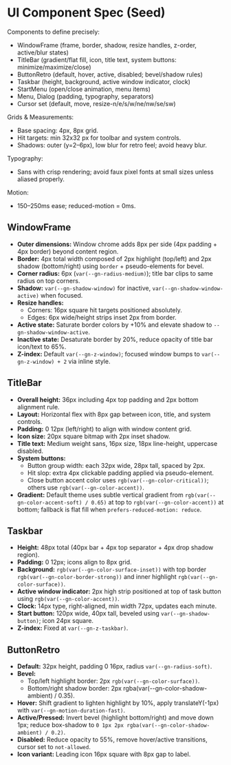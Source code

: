 # UI Component Spec (Seed)

Components to define precisely:
- WindowFrame (frame, border, shadow, resize handles, z-order, active/blur states)
- TitleBar (gradient/flat fill, icon, title text, system buttons: minimize/maximize/close)
- ButtonRetro (default, hover, active, disabled; bevel/shadow rules)
- Taskbar (height, background, active window indicator, clock)
- StartMenu (open/close animation, menu items)
- Menu, Dialog (padding, typography, separators)
- Cursor set (default, move, resize-n/e/s/w/ne/nw/se/sw)

Grids & Measurements:
- Base spacing: 4px, 8px grid.
- Hit targets: min 32x32 px for toolbar and system controls.
- Shadows: outer (y=2–6px), low blur for retro feel; avoid heavy blur.

Typography:
- Sans with crisp rendering; avoid faux pixel fonts at small sizes unless aliased properly.

Motion:
- 150–250ms ease; reduced-motion = 0ms.

## WindowFrame
- **Outer dimensions:** Window chrome adds 8px per side (4px padding + 4px border) beyond content region.
- **Border:** 4px total width composed of 2px highlight (top/left) and 2px shadow (bottom/right) using `border` + pseudo-elements for bevel.
- **Corner radius:** 6px (`var(--gn-radius-medium)`); title bar clips to same radius on top corners.
- **Shadow:** `var(--gn-shadow-window)` for inactive, `var(--gn-shadow-window-active)` when focused.
- **Resize handles:**
  - Corners: 16px square hit targets positioned absolutely.
  - Edges: 6px wide/height strips inset 2px from border.
- **Active state:** Saturate border colors by +10% and elevate shadow to `--gn-shadow-window-active`.
- **Inactive state:** Desaturate border by 20%, reduce opacity of title bar icon/text to 65%.
- **Z-index:** Default `var(--gn-z-window)`; focused window bumps to `var(--gn-z-window) + 2` via inline style.

## TitleBar
- **Overall height:** 36px including 4px top padding and 2px bottom alignment rule.
- **Layout:** Horizontal flex with 8px gap between icon, title, and system controls.
- **Padding:** 0 12px (left/right) to align with window content grid.
- **Icon size:** 20px square bitmap with 2px inset shadow.
- **Title text:** Medium weight sans, 16px size, 18px line-height, uppercase disabled.
- **System buttons:**
  - Button group width: each 32px wide, 28px tall, spaced by 2px.
  - Hit slop: extra 4px clickable padding applied via pseudo-element.
  - Close button accent color uses `rgb(var(--gn-color-critical))`; others use `rgb(var(--gn-color-accent))`.
- **Gradient:** Default theme uses subtle vertical gradient from `rgb(var(--gn-color-accent-soft) / 0.65)` at top to `rgb(var(--gn-color-accent))` at bottom; fallback is flat fill when `prefers-reduced-motion: reduce`.

## Taskbar
- **Height:** 48px total (40px bar + 4px top separator + 4px drop shadow region).
- **Padding:** 0 12px; icons align to 8px grid.
- **Background:** `rgb(var(--gn-color-surface-inset))` with top border `rgb(var(--gn-color-border-strong))` and inner highlight `rgb(var(--gn-color-surface))`.
- **Active window indicator:** 2px high strip positioned at top of task button using `rgb(var(--gn-color-accent))`.
- **Clock:** 14px type, right-aligned, min width 72px, updates each minute.
- **Start button:** 120px wide, 40px tall, beveled using `var(--gn-shadow-button)`; icon 24px square.
- **Z-index:** Fixed at `var(--gn-z-taskbar)`.

## ButtonRetro
- **Default:** 32px height, padding 0 16px, radius `var(--gn-radius-soft)`.
- **Bevel:**
  - Top/left highlight border: 2px `rgb(var(--gn-color-surface))`.
  - Bottom/right shadow border: 2px rgba(var(--gn-color-shadow-ambient) / 0.35).
- **Hover:** Shift gradient to lighten highlight by 10%, apply translateY(-1px) with `var(--gn-motion-duration-fast)`.
- **Active/Pressed:** Invert bevel (highlight bottom/right) and move down 1px; reduce box-shadow to `0 1px 2px rgba(var(--gn-color-shadow-ambient) / 0.2)`.
- **Disabled:** Reduce opacity to 55%, remove hover/active transitions, cursor set to `not-allowed`.
- **Icon variant:** Leading icon 16px square with 8px gap to label.
